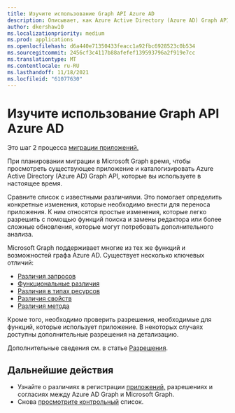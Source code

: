 ```yaml
---
title: Изучите использование Graph API Azure AD
description: Описывает, как Azure Active Directory (Azure AD) Graph API для переноса приложения в API microsoft Graph.
author: dkershaw10
ms.localizationpriority: medium
ms.prod: applications
ms.openlocfilehash: d6a440e71350433feacc1a92fbc6928523c0b534
ms.sourcegitcommit: 2456cf3c4117b88afefef139593796a2f919e7cc
ms.translationtype: MT
ms.contentlocale: ru-RU
ms.lasthandoff: 11/18/2021
ms.locfileid: "61077630"
---
```

# <a name="examine-azure-ad-graph-apis-app-usage"></a>Изучите использование Graph API Azure AD

Это шаг 2 процесса [миграции приложений.](migrate-azure-ad-graph-planning-checklist.md)

При планировании миграции в Microsoft Graph время, чтобы просмотреть существующее приложение и каталогизировать Azure Active Directory (Azure AD) Graph API, которые вы используете в настоящее время.

Сравните список с известными различиями.  Это помогает определить конкретные изменения, которые необходимо внести для переноса приложения.  К ним относятся простые изменения, которые легко разрешить с помощью функций поиска и замены редактора или более сложные обновления, которые могут потребовать дополнительного анализа.

Microsoft Graph поддерживает многие из тех же функций и возможностей графа Azure AD.  Существует несколько ключевых отличий:

- [Различия запросов](migrate-azure-ad-graph-request-differences.md)
- [Функциональные различия](migrate-azure-ad-graph-feature-differences.md)
- [Различия в типах ресурсов](migrate-azure-ad-graph-resource-differences.md)
- [Различия свойств](migrate-azure-ad-graph-property-differences.md)
- [Различия метода](migrate-azure-ad-graph-method-differences.md)

Кроме того, необходимо проверить разрешения, необходимые для функций, которые использует приложение.  В некоторых случаях доступны дополнительные разрешения на детализацию.

Дополнительные сведения см. в статье [Разрешения](permissions-reference.md).

## <a name="next-steps"></a>Дальнейшие действия

- Узнайте о различиях в регистрации [приложений,](migrate-azure-ad-graph-app-registration.md) разрешениях и согласиях между Azure AD Graph и Microsoft Graph.
- Снова [просмотрите контрольный](migrate-azure-ad-graph-planning-checklist.md) список.

